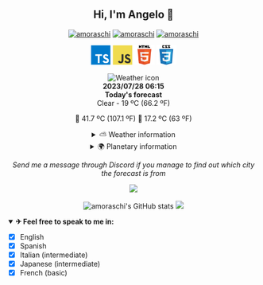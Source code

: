 <h2 align="center">Hi, I'm Angelo 👋</h2>

<p align="center">
  <a href="https://github.com/amoraschi"><img src="https://img.shields.io/badge/DISCORD-amoraschi-7289da?style=for-the-badge" alt="amoraschi"></a>
  <a href="https://github.com/amoraschi"><img src="https://hits.sh/github.com/amoraschi.svg?style=for-the-badge" alt="amoraschi"></a>
  <a href="https://github.com/amoraschi"><img src="https://img.shields.io/static/v1?label=Currently%20learning&message=react | typescript&color=blue&style=for-the-badge" alt="amoraschi" href=""></a>
</p>

<p align="center">
  <img src="https://raw.githubusercontent.com/devicons/devicon/master/icons/typescript/typescript-original.svg" alt="typescript" width="40" height="40"/>
  <img src="https://raw.githubusercontent.com/devicons/devicon/master/icons/javascript/javascript-original.svg" alt="javascript" width="40" height="40"/>
  <img src="https://raw.githubusercontent.com/devicons/devicon/master/icons/html5/html5-original-wordmark.svg" alt="html5" width="40" height="40"/>
  <img src="https://raw.githubusercontent.com/devicons/devicon/master/icons/css3/css3-original-wordmark.svg" alt="css3" width="40" height="40"/>
</p>

<!-- WEATHER -->
<p align="center">
  <img src="https://cdn.weatherapi.com/weather/64x64/night/113.png" alt="Weather icon">
  <br />
  <strong>2023/07/28 06:15</strong>
  <br />
  <strong>Today's forecast</strong>
  <br />
  Clear - 19 ºC (66.2 ºF)
  <p align="center">🔼 41.7 ºC (107.1 ºF) 🔽 17.2 ºC (63 ºF)</p>
  <details align="center">
    <summary>⛅ Weather information</summary>
    <p align="center">
      Wind - S 6.1 km/h (3.8 miles/h)
      <br />
      Precipitation - 0 mm (0 in)
      <br />
      Visibility - 10 km (6 miles)
      <br />
      Humidity - 83%
      <br />
      UV Index - 1 (Low)
    </p>
  </details>
  <details align="center">
    <summary>🌍 Planetary information</summary>
    <p align="center">
      Sunrise - 07:25 AM
      <br />
      Sunset - 09:36 PM
      <br />
      Moon phase - Waxing Gibbous
      <br />
      Moon illumination - 71%
    </p>
  </details>
</p>
<!-- WEATHER END -->

<p align="center"><em>Send me a message through Discord if you manage to find out which city the forecast is from</em></p>

<p align="center">
  <img src="https://discord.c99.nl/widget/theme-2/329599889174691841.png">
</p>

<p align="center">
  <img src="https://github-readme-stats.vercel.app/api?username=amoraschi&show_icons=true&hide=&count_private=true&title_color=0891b2&text_color=ffffff&icon_color=0891b2&bg_color=1c1917&hide_border=true&show_icons=true" alt="amoraschi's GitHub stats" width="420px"/>
  <img src="https://github-readme-streak-stats.herokuapp.com/?user=amoraschi&stroke=ffffff&background=1c1917&ring=0891b2&fire=0891b2&currStreakNum=ffffff&currStreakLabel=0891b2&sideNums=ffffff&sideLabels=ffffff&dates=ffffff&hide_border=true" width="420px"/>
</p>

<details open>
  <summary><strong>✈ Feel free to speak to me in:</strong></summary>

  - [x] English
  - [x] Spanish
  - [x] Italian (intermediate)
  - [x] Japanese (intermediate)
  - [x] French (basic)
</details>

